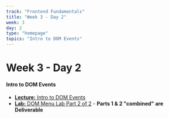 ```yaml
---
track: "Frontend Fundamentals"
title: "Week 3 - Day 2"
week: 3
day: 2
type: "homepage"
topics: "Intro to DOM Events"
---
```



# Week 3 - Day 2

#### Intro to DOM Events
- [**Lecture:** Intro to DOM Events](/frontend-fundamentals/week-3/day-2/lecture-materials/intro-to-dom-events/)
- [**Lab:** DOM Menu Lab Part 2 of 2](/frontend-fundamentals/week-3/day-2/labs/dom-menu-lab-part-2/) - **Parts 1 & 2 "combined" are Deliverable**
